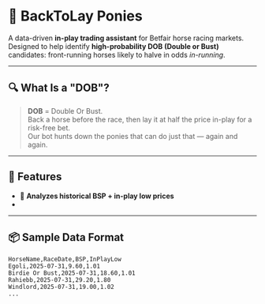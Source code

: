 # 🐎 BackToLay Ponies

A data-driven **in-play trading assistant** for Betfair horse racing markets.  
Designed to help identify **high-probability DOB (Double or Bust)** candidates: front-running horses likely to halve in odds *in-running*.

---

## 🔍 What Is a "DOB"?

> **DOB** = Double Or Bust.  
Back a horse before the race, then lay it at half the price in-play for a risk-free bet.  
Our bot hunts down the ponies that can do just that — again and again.

---

## 🚀 Features

- 🧠 **Analyzes historical BSP + in-play low prices**
- 
---

## 📦 Sample Data Format

```csv
HorseName,RaceDate,BSP,InPlayLow
Egoli,2025-07-31,9.60,1.01
Birdie Or Bust,2025-07-31,18.60,1.01
Rahiebb,2025-07-31,29.20,1.80
Windlord,2025-07-31,19.00,1.02
...

